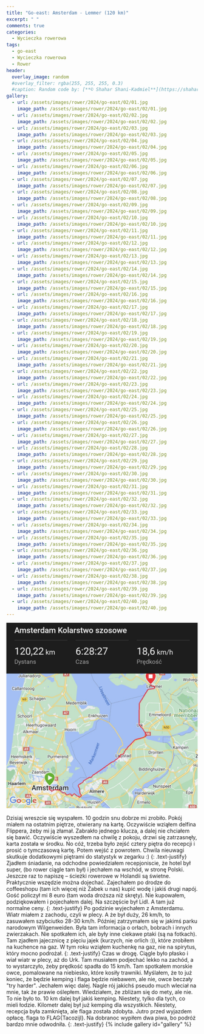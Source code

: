 ```yaml
---
title: "Go-east: Amsterdam - Lemmer (120 km)"
excerpt: " "
comments: true
categories:
  - Wycieczka rowerowa
tags:
  - go-east
  - Wycieczka rowerowa
  - Rower
header:
  overlay_image: random
  #overlay_filter: rgba(255, 255, 255, 0.3)
  #caption: Random code by: [**© Shahar Shani-Kadmiel**](https://shaharkadmiel.github.io)"
gallery:
  - url: /assets/images/rower/2024/go-east/02/01.jpg
    image_path: /assets/images/rower/2024/go-east/02/01.jpg
  - url: /assets/images/rower/2024/go-east/02/02.jpg
    image_path: /assets/images/rower/2024/go-east/02/02.jpg
  - url: /assets/images/rower/2024/go-east/02/03.jpg
    image_path: /assets/images/rower/2024/go-east/02/03.jpg
  - url: /assets/images/rower/2024/go-east/02/04.jpg
    image_path: /assets/images/rower/2024/go-east/02/04.jpg
  - url: /assets/images/rower/2024/go-east/02/05.jpg
    image_path: /assets/images/rower/2024/go-east/02/05.jpg
  - url: /assets/images/rower/2024/go-east/02/06.jpg
    image_path: /assets/images/rower/2024/go-east/02/06.jpg
  - url: /assets/images/rower/2024/go-east/02/07.jpg
    image_path: /assets/images/rower/2024/go-east/02/07.jpg
  - url: /assets/images/rower/2024/go-east/02/08.jpg
    image_path: /assets/images/rower/2024/go-east/02/08.jpg
  - url: /assets/images/rower/2024/go-east/02/09.jpg
    image_path: /assets/images/rower/2024/go-east/02/09.jpg
  - url: /assets/images/rower/2024/go-east/02/10.jpg
    image_path: /assets/images/rower/2024/go-east/02/10.jpg
  - url: /assets/images/rower/2024/go-east/02/11.jpg
    image_path: /assets/images/rower/2024/go-east/02/11.jpg
  - url: /assets/images/rower/2024/go-east/02/12.jpg
    image_path: /assets/images/rower/2024/go-east/02/12.jpg
  - url: /assets/images/rower/2024/go-east/02/13.jpg
    image_path: /assets/images/rower/2024/go-east/02/13.jpg
  - url: /assets/images/rower/2024/go-east/02/14.jpg
    image_path: /assets/images/rower/2024/go-east/02/14.jpg
  - url: /assets/images/rower/2024/go-east/02/15.jpg
    image_path: /assets/images/rower/2024/go-east/02/15.jpg
  - url: /assets/images/rower/2024/go-east/02/16.jpg
    image_path: /assets/images/rower/2024/go-east/02/16.jpg
  - url: /assets/images/rower/2024/go-east/02/17.jpg
    image_path: /assets/images/rower/2024/go-east/02/17.jpg
  - url: /assets/images/rower/2024/go-east/02/18.jpg
    image_path: /assets/images/rower/2024/go-east/02/18.jpg
  - url: /assets/images/rower/2024/go-east/02/19.jpg
    image_path: /assets/images/rower/2024/go-east/02/19.jpg
  - url: /assets/images/rower/2024/go-east/02/20.jpg
    image_path: /assets/images/rower/2024/go-east/02/20.jpg
  - url: /assets/images/rower/2024/go-east/02/21.jpg
    image_path: /assets/images/rower/2024/go-east/02/21.jpg
  - url: /assets/images/rower/2024/go-east/02/22.jpg
    image_path: /assets/images/rower/2024/go-east/02/22.jpg
  - url: /assets/images/rower/2024/go-east/02/23.jpg
    image_path: /assets/images/rower/2024/go-east/02/23.jpg
  - url: /assets/images/rower/2024/go-east/02/24.jpg
    image_path: /assets/images/rower/2024/go-east/02/24.jpg
  - url: /assets/images/rower/2024/go-east/02/25.jpg
    image_path: /assets/images/rower/2024/go-east/02/25.jpg
  - url: /assets/images/rower/2024/go-east/02/26.jpg
    image_path: /assets/images/rower/2024/go-east/02/26.jpg
  - url: /assets/images/rower/2024/go-east/02/27.jpg
    image_path: /assets/images/rower/2024/go-east/02/27.jpg
  - url: /assets/images/rower/2024/go-east/02/28.jpg
    image_path: /assets/images/rower/2024/go-east/02/28.jpg
  - url: /assets/images/rower/2024/go-east/02/29.jpg
    image_path: /assets/images/rower/2024/go-east/02/29.jpg
  - url: /assets/images/rower/2024/go-east/02/30.jpg
    image_path: /assets/images/rower/2024/go-east/02/30.jpg
  - url: /assets/images/rower/2024/go-east/02/31.jpg
    image_path: /assets/images/rower/2024/go-east/02/31.jpg
  - url: /assets/images/rower/2024/go-east/02/32.jpg
    image_path: /assets/images/rower/2024/go-east/02/32.jpg
  - url: /assets/images/rower/2024/go-east/02/33.jpg
    image_path: /assets/images/rower/2024/go-east/02/33.jpg
  - url: /assets/images/rower/2024/go-east/02/34.jpg
    image_path: /assets/images/rower/2024/go-east/02/34.jpg
  - url: /assets/images/rower/2024/go-east/02/35.jpg
    image_path: /assets/images/rower/2024/go-east/02/35.jpg
  - url: /assets/images/rower/2024/go-east/02/36.jpg
    image_path: /assets/images/rower/2024/go-east/02/36.jpg
  - url: /assets/images/rower/2024/go-east/02/37.jpg
    image_path: /assets/images/rower/2024/go-east/02/37.jpg
  - url: /assets/images/rower/2024/go-east/02/38.jpg
    image_path: /assets/images/rower/2024/go-east/02/38.jpg
  - url: /assets/images/rower/2024/go-east/02/39.jpg
    image_path: /assets/images/rower/2024/go-east/02/39.jpg
  - url: /assets/images/rower/2024/go-east/02/40.jpg
    image_path: /assets/images/rower/2024/go-east/02/40.jpg
---
```

[![mapka](/assets/images/rower/2024/go-east/02/mapka.png)](https://connect.garmin.com/modern/activity/16547046762)

Dzisiaj wreszcie się wyspałem. 10 godzin snu dobrze mi zrobiło. Pokój miałem na ostatnim piętrze, otwierany na kartę. Oczywiście wziąłem delfina Flippera, żeby mi ją złamał. Zabrakło jednego klucza, a dalej nie chciałem się bawić. Oczywiście wyszedłem na chwilę z pokoju, drzwi się zatrzasnęły, karta została w środku. No cóż, trzeba było zejść cztery piętra do recepcji i prosić o tymczasową kartę. Potem wejść z powrotem. Chwila nieuwagi skutkuje dodatkowymi piętrami do statystyk w zegarku :)
{: .text-justify}
Zjadłem śniadanie, na odchodne powiedziałem recepjoniscie, że hotel był super, (bo rower ciągle tam był)  i jechałem na wschód, w stronę Polski. Jeszcze raz to napiszę – ścieżki rowerowe w Holandii są świetne. Praktycznie wszędzie można dojechać. Zajechałem po drodze do coffeeshopu (tam ich więcej niż Żabek u nas) kupić wodę i jakiś drugi napój. Gość policzył mi 8 euro (tam woda droższa niż skręty). Nie kupowałem, podziękowałem i pojechałem dalej. Na szczęście był Lidl. A tam już normalne ceny.
{: .text-justify}
Po godzinie wyjechałem z Amsterdamu. Wiatr miałem z zachodu, czyli w plecy. A że był duży, 26 km/h, to zasuwałem szybciutko 28-30 km/h. Później zatrzymałem się w jakimś parku narodowym Wilgenweiden. Była tam informacja o orłach, bobrach i innych zwierzakach. Nie spotkałem ich, ale były inne ciekawe ptaki (są na fotkach). Tam zjadłem jajecznicę z pięciu jajek (kurzych, nie orlich :)), które zrobiłem na kuchence na gaz. W tym roku wziąłem kuchenkę na gaz, nie na spirytus, który mocno podrożał.
{: .text-justify}
Czas w drogę. Ciągle było płasko i wiał wiatr w plecy, aż do Urk. Tam musiałem podjechać lekko na zachód, a to wystarczyło, żeby prędkość spadła do 15 km/h. Tam spotkałem morskie owce, pomalowane na niebiesko, które kosiły trawniki. Myślałem, że to już koniec, że będzie kemping i flaga będzie niebawem, ale nie, owce beczały "try harder". Jechałem więc dalej. Nagle rój jakichś pseudo much wleciał na mnie, tak że prawie oślepłem. Wiedziałem, że zbliżam się do mety, ale nie. To nie było to. 10 km dalej był jakiś kemping. Niestety, tylko dla tych, co mieli łodzie. Kilometr dalej był już kemping dla wszystkich. Niestety, recepcja była zamknięta, ale flaga została zdobyta. Jutro przed wyjazdem opłacę. flaga to FLAG{Tacozijl}. Na dobranoc wypiłem dwa piwa, bo podróż bardzo mnie odwodniła.
{: .text-justify}
{% include gallery id="gallery" %}

